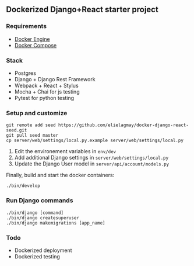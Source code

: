 ## Dockerized Django+React starter project

### Requirements
* [Docker Engine](https://docs.docker.com/engine/installation)
* [Docker Compose](https://docs.docker.com/compose/install)

### Stack
* Postgres
* Django + Django Rest Framework
* Webpack + React + Stylus
* Mocha + Chai for js testing
* Pytest for python testing

### Setup and customize

```
git remote add seed https://github.com/elielagmay/docker-django-react-seed.git
git pull seed master
cp server/web/settings/local.py.example server/web/settings/local.py
```

1. Edit the environement variables in `env/dev`
2. Add additional Django settings in `server/web/settings/local.py`
3. Update the Django User model in `server/api/account/models.py`

Finally, build and start the docker containers:

```
./bin/develop
```

### Run Django commands

```
./bin/django [command]
./bin/django createsuperuser
./bin/django makemigrations [app_name]
```

### Todo
* Dockerized deployment
* Dockerized testing
